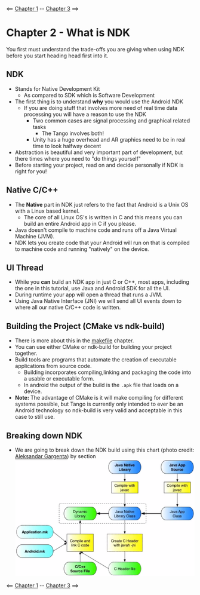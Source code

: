 <== [Chapter 1](./Chapter_01.md) -- [Chapter 3](./Chapter_03.md) ==>

# Chapter 2 - What is NDK

You first must understand the trade-offs you are giving when using NDK before you start heading head first into it.

## NDK
* Stands for Native Development Kit
    * As compared to SDK which is Software Development 
* The first thing is to understand **why** you would use the Android NDK
    * If you are doing stuff that involves more need of real time data processing you will have a reason to use the NDK
        * Two common cases are signal processing and graphical related tasks
            * The Tango involves both!
        * Unity has a huge overhead and AR graphics need to be in real time to look halfway decent
* Abstraction is beautiful and very important part of development, but there times where you need to "do things yourself"
* Before starting your project, read on and decide personally if NDK is right for you!

## Native C/C++
* The **Native** part in NDK just refers to the fact that Android is a Unix OS with a Linux based kernel.
    * The core of all Linux OS's is written in C and this means you can build an entire Android app in C if you please.
* Java doesn't compile to machine code and runs off a Java Virtual Machine (JVM).
* NDK lets you create code that your Android will run on that is compiled to machine code and running "natively" on the device.

## UI Thread
* While you **can** build an NDK app in just C or C++, most apps, including the one in this tutorial, use Java and Android SDK for all the UI.
* During runtime your app will open a thread that runs a JVM.
* Using Java Native Interface (JNI) we will send all UI events down to where all our native C/C++ code is written.

## Building the Project (CMake vs ndk-build)
* There is more about this in the [makefile](./Chapter_08.md) chapter.
* You can use either CMake or ndk-build for building your project together.
* Build tools are programs that automate the creation of executable applications from source code.
    * Building incorporates compiling,linking and packaging the code into a usable or executable form.
    * In android the output of the build is the `.apk` file that loads on a device.
* **Note:** The advantage of CMake is it will make compiling for different systems possible, but Tango is currently only intended to ever be an Android technology so ndk-build is very valid and acceptable in this case to still use.

## Breaking down NDK
* We are going to break down the NDK build using this chart (photo credit: [Aleksandar Gargenta](https://github.com/agargenta)) by section
![NDK layout](../Images/NDK_layout.png)
    
<== [Chapter 1](./Chapter_01.md) -- [Chapter 3](./Chapter_03.md) ==>
